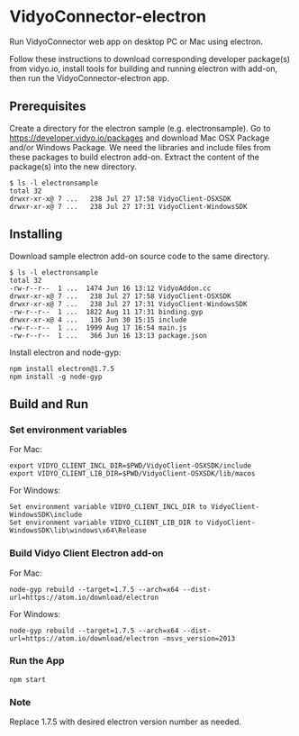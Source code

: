 # VidyoConnector-electron

Run VidyoConnector web app on desktop PC or Mac using electron.

Follow these instructions to download corresponding developer package(s) from vidyo.io, install tools for building and running electron with add-on, then run the VidyoConnector-electron app.

## Prerequisites

Create a directory for the electron sample (e.g. electronsample).
Go to https://developer.vidyo.io/packages and download Mac OSX Package and/or Windows Package.  We need the libraries and include files from these packages to build electron add-on.
Extract the content of the package(s) into the new directory.

```
$ ls -l electronsample
total 32
drwxr-xr-x@ 7 ...   238 Jul 27 17:58 VidyoClient-OSXSDK
drwxr-xr-x@ 7 ...   238 Jul 27 17:31 VidyoClient-WindowsSDK
```

## Installing

Download sample electron add-on source code to the same directory.

```
$ ls -l electronsample
total 32
-rw-r--r--  1 ...  1474 Jun 16 13:12 VidyoAddon.cc
drwxr-xr-x@ 7 ...   238 Jul 27 17:58 VidyoClient-OSXSDK
drwxr-xr-x@ 7 ...   238 Jul 27 17:31 VidyoClient-WindowsSDK
-rw-r--r--  1 ...  1822 Aug 11 17:31 binding.gyp
drwxr-xr-x@ 4 ...   136 Jun 30 15:15 include
-rw-r--r--  1 ...  1999 Aug 17 16:54 main.js
-rw-r--r--  1 ...   366 Jun 16 13:13 package.json
```

Install electron and node-gyp:
```
npm install electron@1.7.5
npm install -g node-gyp
```

## Build and Run

### Set environment variables

For Mac:
```
export VIDYO_CLIENT_INCL_DIR=$PWD/VidyoClient-OSXSDK/include
export VIDYO_CLIENT_LIB_DIR=$PWD/VidyoClient-OSXSDK/lib/macos
```

For Windows:
```
Set environment variable VIDYO_CLIENT_INCL_DIR to VidyoClient-WindowsSDK\include
Set environment variable VIDYO_CLIENT_LIB_DIR to VidyoClient-WindowsSDK\lib\windows\x64\Release
```

### Build Vidyo Client Electron add-on

For Mac:
```
node-gyp rebuild --target=1.7.5 --arch=x64 --dist-url=https://atom.io/download/electron
```
For Windows:
```
node-gyp rebuild --target=1.7.5 --arch=x64 --dist-url=https://atom.io/download/electron -msvs_version=2013
```

### Run the App
```
npm start
```

### Note
Replace 1.7.5 with desired electron version number as needed.

